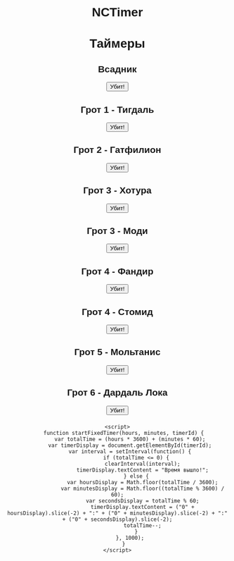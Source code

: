 # NCTimer
<!DOCTYPE html>
<html lang="en">
<head>
    <meta charset="UTF-8">
    <meta name="viewport" content="width=device-width, initial-scale=1.0">
    <title>Таймеры</title>
    <style>
        body {
            font-family: Arial, sans-serif;
            text-align: center;
        }
        .timer {
            margin-bottom: 20px;
        }
    </style>
</head>
<body>
    <h1>Таймеры</h1>
    <div class="timer">
        <h2>Всадник</h2>
        <button onclick="startFixedTimer(25, 0, 'timer1')">Убит!</button>
        <div id="timer1"></div>
    </div>
    <div class="timer">
        <h2>Грот 1 - Тигдаль</h2>
        <button onclick="startFixedTimer(10, 0, 'timer2')">Убит!</button>
        <div id="timer2"></div>
    </div>
    <div class="timer">
        <h2>Грот 2 - Гатфилион</h2>
        <button onclick="startFixedTimer(10, 0, 'timer3')">Убит!</button>
        <div id="timer3"></div>
    </div>
    <div class="timer">
        <h2>Грот 3 - Хотура</h2>
        <button onclick="startFixedTimer(10, 0, 'timer4')">Убит!</button>
        <div id="timer4"></div>
    </div>
    <div class="timer">
        <h2>Грот 3 - Моди</h2>
        <button onclick="startFixedTimer(10, 0, 'timer5')">Убит!</button>
        <div id="timer5"></div>
    </div>
    <div class="timer">
        <h2>Грот 4 - Фандир</h2>
        <button onclick="startFixedTimer(10, 0, 'timer6')">Убит!</button>
        <div id="timer6"></div>
    </div>
    <div class="timer">
        <h2>Грот 4 - Стомид</h2>
        <button onclick="startFixedTimer(10, 0, 'timer7')">Убит!</button>
        <div id="timer7"></div>
    </div>
    <div class="timer">
        <h2>Грот 5 - Мольтанис</h2>
        <button onclick="startFixedTimer(10, 0, 'timer8')">Убит!</button>
        <div id="timer8"></div>
    </div>
    <div class="timer">
        <h2>Грот 6 - Дардаль Лока</h2>
        <button onclick="startFixedTimer(10, 0, 'timer9')">Убит!</button>
        <div id="timer9"></div>
    </div>

    <script>
        function startFixedTimer(hours, minutes, timerId) {
            var totalTime = (hours * 3600) + (minutes * 60);
            var timerDisplay = document.getElementById(timerId);
            var interval = setInterval(function() {
                if (totalTime <= 0) {
                    clearInterval(interval);
                    timerDisplay.textContent = "Время вышло!";
                } else {
                    var hoursDisplay = Math.floor(totalTime / 3600);
                    var minutesDisplay = Math.floor((totalTime % 3600) / 60);
                    var secondsDisplay = totalTime % 60;
                    timerDisplay.textContent = ("0" + hoursDisplay).slice(-2) + ":" + ("0" + minutesDisplay).slice(-2) + ":" + ("0" + secondsDisplay).slice(-2);
                    totalTime--;
                }
            }, 1000);
        }
    </script>
</body>
</html>
